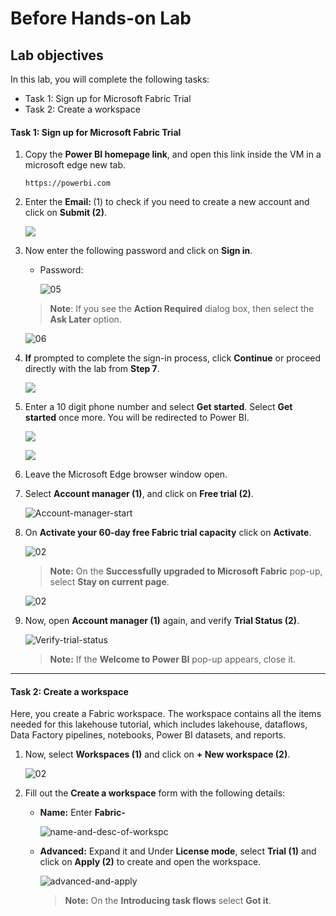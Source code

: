 # Before Hands-on Lab 

## Lab objectives

In this lab, you will complete the following tasks:

- Task 1: Sign up for Microsoft Fabric Trial
- Task 2: Create a workspace

#### Task 1: Sign up for Microsoft Fabric Trial

1. Copy the **Power BI homepage link**, and open this link inside the VM in a microsoft edge new tab.

   ```
   https://powerbi.com
   ```

1. Enter the **Email: <inject key="AzureAdUserEmail"></inject>** (1) to check if you need to create a new account and click on **Submit (2)**.

   ![](Images/01/dp-600-lab01-40.png)

1. Now enter the following password and click on **Sign in**.
   * Password: <inject key="AzureAdUserPassword"></inject>
   
     ![05](./Images/gs/05.png)

   > **Note**: If you see the **Action Required** dialog box, then select the **Ask Later** option.

      ![06](./Images/gs/06-1.png)

1. **If** prompted to complete the sign-in process, click **Continue** or proceed directly with the lab from **Step 7**.

   ![](Images/dp-600-lab01-2.png)
   
1. Enter a 10 digit phone number and select **Get started**. Select **Get started** once more. You will be redirected to Power BI.
   
   ![](Images/dp-600-lab01-4.png)
   
   ![](Images/dp-600-lab01-5.png)
   
1. Leave the Microsoft Edge browser window open.

1. Select **Account manager (1)**, and click on **Free trial (2)**.

   ![Account-manager-start](./Images/dp6001.png)

1. On **Activate your 60-day free Fabric trial capacity** click on **Activate**.

    ![02](./Images/01/dp-600-newimage1.png)

    >**Note:** On the **Successfully upgraded to Microsoft Fabric** pop-up, select **Stay on current page**.

      ![02](./Images/01/dp-600-newimage2.png)

1. Now, open **Account manager (1)** again, and verify **Trial Status (2)**.

   ![Verify-trial-status](./Images/ws/10.png)

   >**Note:** If the **Welcome to Power BI** pop-up appears, close it.

----

#### Task 2: Create a workspace

Here, you create a Fabric workspace. The workspace contains all the items needed for this lakehouse tutorial, which includes lakehouse, dataflows, Data Factory pipelines, notebooks, Power BI datasets, and reports.

1.  Now, select **Workspaces (1)** and click on **+ New workspace (2)**.

    ![02](./Images/01/dp-600-newimage3.png)

2. Fill out the **Create a workspace** form with the following details:

   - **Name:** Enter **Fabric-<inject key="DeploymentID" enableCopy="false"/>**

      ![name-and-desc-of-workspc](Images/fabric.png)

   - **Advanced:** Expand it and Under **License mode**, select **Trial (1)** and click on **Apply (2)** to create and open the workspace.

      ![advanced-and-apply](Images/fabric(2).png)

      >**Note:** On the **Introducing task flows** select **Got it**.

